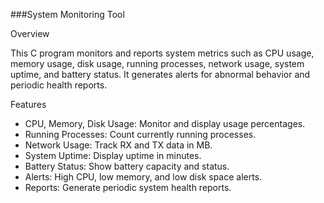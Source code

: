 ###System Monitoring Tool

Overview

This C program monitors and reports system metrics such as CPU usage, memory usage, disk usage, running processes, network usage, system uptime, and battery status. It generates alerts for abnormal behavior and periodic health reports.

Features
- CPU, Memory, Disk Usage: Monitor and display usage percentages.
- Running Processes: Count currently running processes.
- Network Usage: Track RX and TX data in MB.
- System Uptime: Display uptime in minutes.
- Battery Status: Show battery capacity and status.
- Alerts: High CPU, low memory, and low disk space alerts.
- Reports: Generate periodic system health reports.
